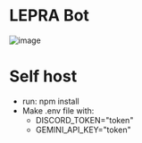 # LEPRA Bot
![image](https://github.com/user-attachments/assets/60b69672-b7ad-42aa-a14b-1fdba13b3474)

# Self host
- run: npm install
- Make .env file with:
  - DISCORD_TOKEN="token"
  - GEMINI_API_KEY="token"
